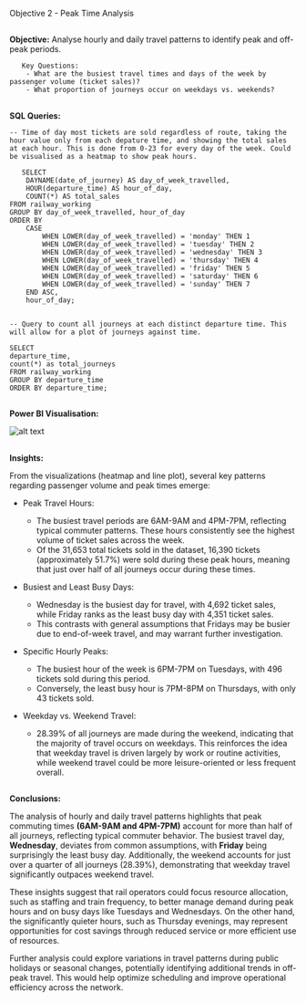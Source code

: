 Objective 2 - Peak Time Analysis
##
**Objective:** Analyse hourly and daily travel patterns to identify peak and off-peak periods.

       Key Questions:
        - What are the busiest travel times and days of the week by passenger volume (ticket sales)?
        - What proportion of journeys occur on weekdays vs. weekends?

##
**SQL Queries:** 
```
-- Time of day most tickets are sold regardless of route, taking the hour value only from each depature time, and showing the total sales at each hour. This is done from 0-23 for every day of the week. Could be visualised as a heatmap to show peak hours.
    
   SELECT
	DAYNAME(date_of_journey) AS day_of_week_travelled,
	HOUR(departure_time) AS hour_of_day,
	COUNT(*) AS total_sales
FROM railway_working
GROUP BY day_of_week_travelled, hour_of_day
ORDER BY
	CASE
    	WHEN LOWER(day_of_week_travelled) = 'monday' THEN 1
    	WHEN LOWER(day_of_week_travelled) = 'tuesday' THEN 2
    	WHEN LOWER(day_of_week_travelled) = 'wednesday' THEN 3
    	WHEN LOWER(day_of_week_travelled) = 'thursday' THEN 4
    	WHEN LOWER(day_of_week_travelled) = 'friday' THEN 5
    	WHEN LOWER(day_of_week_travelled) = 'saturday' THEN 6
    	WHEN LOWER(day_of_week_travelled) = 'sunday' THEN 7
	END ASC,
	hour_of_day;

```
```

-- Query to count all journeys at each distinct departure time. This will allow for a plot of journeys against time.

SELECT
departure_time,
count(*) as total_journeys
FROM railway_working
GROUP BY departure_time
ORDER BY departure_time;
```
##
**Power BI Visualisation:**

![alt text](https://github.com/tomredfern24/UK-Rail-Ticket-Sales-Analysis-SQL-PowerBI/blob/main/Visualisations/2.%20Peak%20Time%20Analysis%20Dashboard.png)
##
**Insights:**

From the visualizations (heatmap and line plot), several key patterns regarding passenger volume and peak times emerge:

- Peak Travel Hours:
	- The busiest travel periods are 6AM-9AM and 4PM-7PM, reflecting typical commuter patterns. These hours consistently see the highest volume of ticket sales across the week.
 	- Of the 31,653 total tickets sold in the dataset, 16,390 tickets (approximately 51.7%) were sold during these peak hours, meaning that just over half of all journeys occur during these times.

- Busiest and Least Busy Days:
	- Wednesday is the busiest day for travel, with 4,692 ticket sales, while Friday ranks as the least busy day with 4,351 ticket sales.
 	- This contrasts with general assumptions that Fridays may be busier due to end-of-week travel, and may warrant further investigation.

- Specific Hourly Peaks:
	- The busiest hour of the week is 6PM-7PM on Tuesdays, with 496 tickets sold during this period.
 	- Conversely, the least busy hour is 7PM-8PM on Thursdays, with only 43 tickets sold.

- Weekday vs. Weekend Travel:
	- 28.39% of all journeys are made during the weekend, indicating that the majority of travel occurs on weekdays. This reinforces the idea that weekday travel is driven largely by work or routine activities, while weekend travel could be more leisure-oriented or less frequent overall.

##
**Conclusions:**

The analysis of hourly and daily travel patterns highlights that peak commuting times **(6AM-9AM and 4PM-7PM)** account for more than half of all journeys, reflecting typical commuter behavior. The busiest travel day, **Wednesday**, deviates from common assumptions, with **Friday** being surprisingly the least busy day. Additionally, the weekend accounts for just over a quarter of all journeys (28.39%), demonstrating that weekday travel significantly outpaces weekend travel.

These insights suggest that rail operators could focus resource allocation, such as staffing and train frequency, to better manage demand during peak hours and on busy days like Tuesdays and Wednesdays. On the other hand, the significantly quieter hours, such as Thursday evenings, may represent opportunities for cost savings through reduced service or more efficient use of resources.

Further analysis could explore variations in travel patterns during public holidays or seasonal changes, potentially identifying additional trends in off-peak travel. This would help optimize scheduling and improve operational efficiency across the network.
